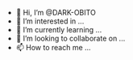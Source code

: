 - 👋 Hi, I’m @DARK-OBITO
- 👀 I’m interested in ...
- 🌱 I’m currently learning ...
- 💞️ I’m looking to collaborate on ...
- 📫 How to reach me ...

<!---
DARK-OBITO/DARK-OBITO is a ✨ special ✨ repository because its `README.md` (this file) appears on your GitHub profile.
You can click the Preview link to take a look at your changes.
--->

